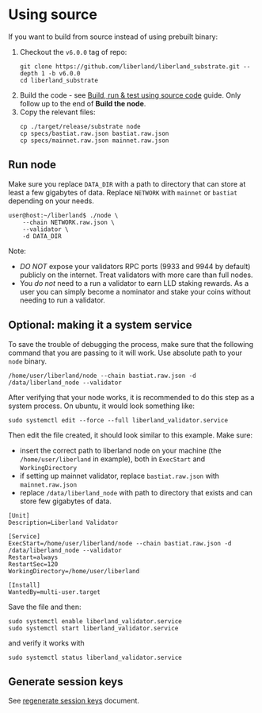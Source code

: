 # Using source

If you want to build from source instead of using prebuilt binary:

1. Checkout the `v6.0.0` tag of repo:
    ```
    git clone https://github.com/liberland/liberland_substrate.git --depth 1 -b v6.0.0
    cd liberland_substrate
    ```
2. Build the code - see [Build, run & test using source code](../dev/dev.md) guide. Only follow up to the end of **Build the node**.
3. Copy the relevant files:
    ```
    cp ./target/release/substrate node
    cp specs/bastiat.raw.json bastiat.raw.json
    cp specs/mainnet.raw.json mainnet.raw.json
    ```

## Run node

Make sure you replace `DATA_DIR` with a path to directory that can store at least a few gigabytes of data. Replace `NETWORK` with `mainnet` or `bastiat` depending on your needs.

```
user@host:~/liberland$ ./node \
    --chain NETWORK.raw.json \
    --validator \
    -d DATA_DIR
```

Note:
* *DO NOT* expose your validators RPC ports (9933 and 9944 by default) publicly on the internet. Treat validators with more care than full nodes.
* You *do not* need to a run a validator to earn LLD staking rewards. As a user you can simply become a nominator and stake your coins without needing to run a validator.

## Optional: making it a system service

To save the trouble of debugging the process, make sure that the following command that you are passing to it will work. Use absolute path to your `node` binary.

```
/home/user/liberland/node --chain bastiat.raw.json -d /data/liberland_node --validator
```

After verifying that your node works, it is recommended to do this step as a system process. On ubuntu, it would look something like:

```
sudo systemctl edit --force --full liberland_validator.service
```

Then edit the file created, it should look similar to this example. Make sure:
* insert the correct path to liberland node on your machine (the `/home/user/liberland` in example), both in `ExecStart` and `WorkingDirectory`
* if setting up mainnet validator, replace `bastiat.raw.json` with `mainnet.raw.json`
* replace `/data/liberland_node` with path to directory that exists and can store few gigabytes of data.

```                            
[Unit]
Description=Liberland Validator

[Service]
ExecStart=/home/user/liberland/node --chain bastiat.raw.json -d /data/liberland_node --validator
Restart=always
RestartSec=120
WorkingDirectory=/home/user/liberland

[Install]
WantedBy=multi-user.target
```

Save the file and then:
````
sudo systemctl enable liberland_validator.service
sudo systemctl start liberland_validator.service
````

and verify it works with
```
sudo systemctl status liberland_validator.service
```
## Generate session keys

See [regenerate session keys](./regenerate_session_keys.md) document.